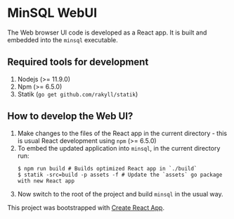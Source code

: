 # MinSQL WebUI

The Web browser UI code is developed as a React app. It is built and
embedded into the `minsql` executable.

## Required tools for development

1. Nodejs (>= 11.9.0)
2. Npm (>= 6.5.0)
3. Statik (`go get github.com/rakyll/statik`)

## How to develop the Web UI?

1. Make changes to the files of the React app in the current
   directory - this is usual React development using `npm` (>= 6.5.0)
2. To embed the updated application into `minsql`, in the current directory run:
   ```shell
   $ npm run build # Builds optimized React app in `./build`
   $ statik -src=build -p assets -f # Update the `assets` go package with new React app
   ```
3. Now switch to the root of the project and build `minsql` in the usual way.

This project was bootstrapped with [Create React
App](https://github.com/facebook/create-react-app).
